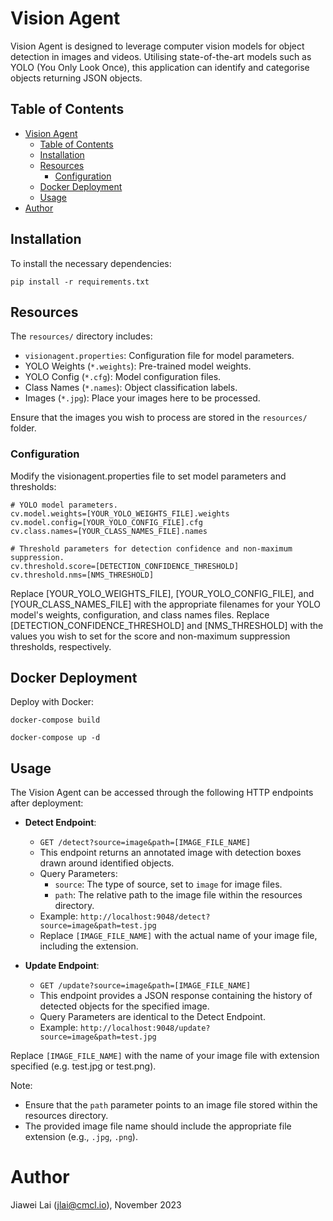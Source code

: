# Vision Agent

Vision Agent is designed to leverage computer vision models for object detection in images and videos. Utilising state-of-the-art models such as YOLO (You Only Look Once), this application can identify and categorise objects returning JSON objects.

## Table of Contents

- [Vision Agent](#vision-agent)
  - [Table of Contents](#table-of-contents)
  - [Installation](#installation)
  - [Resources](#resources)
    - [Configuration](#configuration)
  - [Docker Deployment](#docker-deployment)
  - [Usage](#usage)
- [Author](#author)

## Installation
To install the necessary dependencies:

```
pip install -r requirements.txt
```

## Resources
The `resources/` directory includes:

 - `visionagent.properties`: Configuration file for model parameters.
 - YOLO Weights (`*.weights`): Pre-trained model weights.
 - YOLO Config (`*.cfg`): Model configuration files.
 - Class Names (`*.names`): Object classification labels.
 - Images (`*.jpg`): Place your images here to be processed.

Ensure that the images you wish to process are stored in the `resources/` folder.

### Configuration
Modify the visionagent.properties file to set model parameters and thresholds:

```
# YOLO model parameters.
cv.model.weights=[YOUR_YOLO_WEIGHTS_FILE].weights
cv.model.config=[YOUR_YOLO_CONFIG_FILE].cfg
cv.class.names=[YOUR_CLASS_NAMES_FILE].names

# Threshold parameters for detection confidence and non-maximum suppression.
cv.threshold.score=[DETECTION_CONFIDENCE_THRESHOLD]
cv.threshold.nms=[NMS_THRESHOLD]

```

Replace [YOUR_YOLO_WEIGHTS_FILE], [YOUR_YOLO_CONFIG_FILE], and [YOUR_CLASS_NAMES_FILE] with the appropriate filenames for your YOLO model's weights, configuration, and class names files. Replace [DETECTION_CONFIDENCE_THRESHOLD] and [NMS_THRESHOLD] with the values you wish to set for the score and non-maximum suppression thresholds, respectively.

## Docker Deployment

Deploy with Docker:

```
docker-compose build

docker-compose up -d
```

## Usage
The Vision Agent can be accessed through the following HTTP endpoints after deployment:

- **Detect Endpoint**:
  - `GET /detect?source=image&path=[IMAGE_FILE_NAME]`
  - This endpoint returns an annotated image with detection boxes drawn around identified objects.
  - Query Parameters:
    - `source`: The type of source, set to `image` for image files.
    - `path`: The relative path to the image file within the resources directory.
  - Example: `http://localhost:9048/detect?source=image&path=test.jpg`
  - Replace `[IMAGE_FILE_NAME]` with the actual name of your image file, including the extension.

- **Update Endpoint**:
  - `GET /update?source=image&path=[IMAGE_FILE_NAME]`
  - This endpoint provides a JSON response containing the history of detected objects for the specified image.
  - Query Parameters are identical to the Detect Endpoint.
  - Example: `http://localhost:9048/update?source=image&path=test.jpg`

Replace `[IMAGE_FILE_NAME]` with the name of your image file with extension specified (e.g. test.jpg or test.png).

Note:

- Ensure that the `path` parameter points to an image file stored within the resources directory.
- The provided image file name should include the appropriate file extension (e.g., `.jpg`, `.png`).


# Author
Jiawei Lai (jlai@cmcl.io), November 2023

